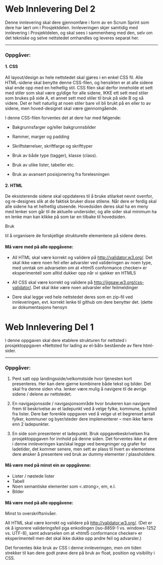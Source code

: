 # Web Innlevering Del 2
Denne innlevering skal dere gjennomføre i form av en Scrum Sprint som dere har lært om i Prosjektdelen. Innleveringen skjer samtidig med innlevering i Prosjektdelen, og skal sees i sammenheng med den, selv om det tekniske og selve nettstedet omhandles og leveres separat her.

------------
### Oppgåver:

#### 1. CSS

All layout/design av hele nettstedet skal gjøres i en enkel CSS fil. Alle HTML-sidene skal benytte denne CSS-filen, og hensikten er at alle sidene skal ende opp med en helhetlig stil. CSS filen skal derfor inneholde et sett med stiler som skal være gyldige for alle sidene, IKKE ett sett med stiler som brukes på side A, et annet sett med stiler til bruk på side B og så videre. Det er helt naturlig at noen stiler bare vil bli brukt på en eller to av sidene, men hoved-designet skal være gjennomgående.

I denne CSS-filen forventes det at dere har med følgende:

- Bakgrunnsfarger og/eller bakgrunnsbilder

- Rammer, marger og padding

- Skriftstørrelser, skriftfarge og skrifttyper

- Bruk av både type (tagger), klasse (class).

- Bruk av ulike lister, tabeller etc.

- Bruk av avansert posisjonering fra forelesningen


#### 2. HTML

De eksisterende sidene skal oppdateres til å bruke stilarket nevnt ovenfor, og re-designes slik at de faktisk bruker disse stilene. Når dere er ferdig skal alle sidene ha et helhetlig utseende. Hovedsiden deres skal ha en meny med lenker som går til de aktuelle undersider, og alle sider skal minimum ha en lenke man kan klikke på som tar en tilbake til hovedsiden.

Bruk **<div>** til å organisere de forskjellige strukturelle elementene på sidene deres.


#### Må være med på alle oppgåvene:
- All HTML skal være korrekt og validere på http://validator.w3.org/. Det skal ikke være noen feil eller advarsler ved valideringen av noen type, med unntak om advarselen om at «html5 conformance checker» er eksperimentell som alltid dukker opp når vi sjekker en HTML5

- All CSS skal være korrekt og validere på http://jigsaw.w3.org/css-validator/. Det skal ikke være noen advarsler eller feilmeldinger

- Dere skal legge ved hele nettstedet deres som en zip-fil ved innleveringen, evt. korrekt lenke til github om dere benytter det. (dette av dokumentasjons hensyn

# Web Innlevering Del 1
I denne oppgaven skal dere etablere strukturen for nettsted i prosjektoppgaven «Nettsted for lading av el-båt» bestående av flere html-sider.

------------
### Oppgåver:
1. Pent satt opp landingsside/velkomstside hvor tjenesten kort presenteres. Her kan dere gjerne kombinere både tekst og bilder. Det skal fra denne siden vha. lenker være mulig å navigere til de øvrige sidene / delene av nettstedet.

2.  En navigasjonsside / navigasjonsområde hvor brukeren kan navigere frem til beskrivelse av et ladepunkt ved å velge fylke, kommune, by/sted fra lister. Dere bør forenkle oppgaven ved å velge ut et begrenset antall fylker, kommuner og byer/steder dere implementerer – men ikke færre enn 2 ladepunkter.

3. En side som presenterer et ladepunkt. Bruk oppgavebeskrivelsen fra prosjektoppgaven for innhold på denne siden. Det forventes ikke at dere i denne innleveringen kan/skal legge ved beregninger og grafer for ladetider, det kommer senere, men sett av plass til hvert av elementene dere ønsker å presentere ved bruk av dummy elementer / plassholdere.

#### Må være med på minst ein av oppgåvene:
- Lister / nøstede lister
- Tabell
- Noen semantiske elementer som <.strong>, em, e.l.
- Bilder


#### Må være med på alle oppgåvene:
Minst to overskriftsnivåer.

All HTML skal være korrekt og validere på http://validator.w3.org/. (Det er ok å ignorere valideringsfeil pga enkodingen (iso-8859-1 vs. windows-1252 vs. UTF-8), samt advarselen om at «html5 conformance checker» er eksperimentell men det skal ikke dukke opp andre feil og advarsler.)

Det forventes ikke bruk av CSS i denne innleveringen, men om tiden strekker til kan dere godt prøve dere på bruk av float, position og visibility i CSS.

